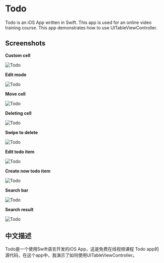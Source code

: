 Todo
=============

Todo is an iOS App written in Swift. This app is used for an online video training course. This app demonstrates how to use UITableViewController.

## Screenshots
**Custom cell**

![Todo](https://github.com/JakeLin/Todo/blob/master/Screenshots/1.png)

**Edit mode**

![Todo](https://github.com/JakeLin/Todo/blob/master/Screenshots/2.png)

**Move cell**

![Todo](https://github.com/JakeLin/Todo/blob/master/Screenshots/3.png)

**Deleting cell**

![Todo](https://github.com/JakeLin/Todo/blob/master/Screenshots/4.png)

**Swipe to delete**

![Todo](https://github.com/JakeLin/Todo/blob/master/Screenshots/5.png)

**Edit todo item**

![Todo](https://github.com/JakeLin/Todo/blob/master/Screenshots/6.png)

**Create now todo item**

![Todo](https://github.com/JakeLin/Todo/blob/master/Screenshots/7.png)

**Search bar**

![Todo](https://github.com/JakeLin/Todo/blob/master/Screenshots/8.png)

**Search result**

![Todo](https://github.com/JakeLin/Todo/blob/master/Screenshots/9.png)


## 中文描述
Todo是一个使用Swift语言开发的iOS App，这是免费在线视频课程 Todo app的源代码，在这个app中，我演示了如何使用UITableViewController。
